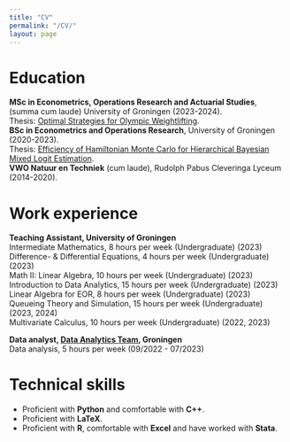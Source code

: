 ```yaml
---
title: "CV"
permalink: "/CV/"
layout: page
---
```


# Education
**MSc in Econometrics, Operations Research and Actuarial Studies**, (summa cum laude) University of Groningen (2023-2024). <br>
Thesis: [Optimal Strategies for Olympic Weightlifting](https://daannoordenbos.github.io/master-thesis/). <br>
**BSc in Econometrics and Operations Research**, University of Groningen (2020-2023). <br>
Thesis: [Efficiency of Hamiltonian Monte Carlo for Hierarchical Bayesian Mixed Logit Estimation](https://daannoordenbos.github.io/bachelor-thesis/). <br>
**VWO Natuur en Techniek** (cum laude), Rudolph Pabus Cleveringa Lyceum (2014-2020).

# Work experience
**Teaching Assistant, University of Groningen** <br />
Intermediate Mathematics, 8 hours per week (Undergraduate) (2023) <br>
Difference- & Differential Equations, 4 hours per week (Undergraduate) (2023) <br>
Math II: Linear Algebra, 10 hours per week (Undergraduate) (2023) <br>
Introduction to Data Analytics, 15 hours per week (Undergraduate) (2023) <br>
Linear Algebra for EOR, 8 hours per week (Undergraduate) (2023) <br>
Queueing Theory and Simulation, 15 hours per week (Undergraduate) (2023, 2024) <br>
Multivariate Calculus, 10 hours per week (Undergraduate) (2022, 2023)


**Data analyst, [Data Analytics Team](https://www.analyticsteam.nl/), Groningen**  <br />
Data analysis, 5 hours per week (09/2022 - 07/2023)


# Technical skills
- Proficient with **Python** and comfortable with **C++**.
- Proficient with **LaTeX**.
- Proficient with **R**, comfortable with **Excel** and have worked with **Stata**.
